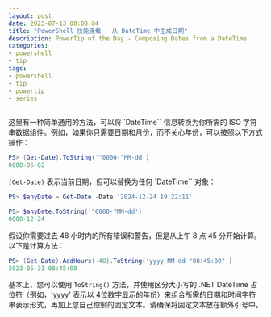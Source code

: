 ```yaml
---
layout: post
date: 2023-07-13 08:00:04
title: "PowerShell 技能连载 - 从 DateTime 中生成日期"
description: PowerTip of the Day - Composing Dates from a DateTime
categories:
- powershell
- tip
tags:
- powershell
- tip
- powertip
- series
---
```

这里有一种简单通用的方法，可以将 `DateTime`` 信息转换为你所需的 ISO 字符串数据组件。例如，如果你只需要日期和月份，而不关心年份，可以按照以下方式操作：

```powershell
PS> (Get-Date).ToString('"0000-"MM-dd')
0000-06-02
```

`(Get-Date)` 表示当前日期，但可以替换为任何 `DateTime`` 对象：

```powershell
PS> $anyDate = Get-Date -Date '2024-12-24 19:22:11'

PS> $anyDate.ToString('"0000-"MM-dd')
0000-12-24
```

假设你需要过去 48 小时内的所有错误和警告，但是从上午 8 点 45 分开始计算。以下是计算方法：

```powershell
PS> (Get-Date).AddHours(-48).ToString('yyyy-MM-dd "08:45:00"')
2023-05-31 08:45:00
```

基本上，您可以使用 `ToString()` 方法，并使用区分大小写的 .NET DateTime 占位符（例如，'yyyy' 表示以 4位数字显示的年份）来组合所需的日期和时间字符串表示形式，再加上您自己控制的固定文本。请确保将固定文本放在额外引号中。

<!--本文国际来源：[Composing Dates from a DateTime](https://blog.idera.com/database-tools/powershell/powertips/composing-dates-from-a-datetime/)-->

